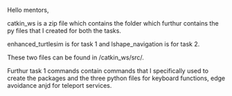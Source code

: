 Hello mentors,

catkin_ws is a zip file which contains the folder which furthur contains the py files that I created for both the tasks.

enhanced_turtlesim is for task 1 and lshape_navigation is for task 2.

These two files can be found in /catkin_ws/src/.

Furthur task 1 commands contain commands that I specifically used to create the packages and the three python files for keyboard functions, edge avoidance anjd for teleport services.

